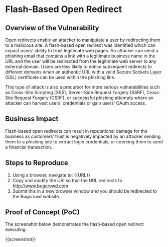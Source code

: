 # Flash-Based Open Redirect

## Overview of the Vulnerability

Open redirects enable an attacker to manipulate a user by redirecting them to a malicious site. A flash-based open redirect was identified which can impact users’ ability to trust legitimate web pages. An attacker can send a phishing email that contains a link with a legitimate business name in the URL and the user will be redirected from the legitimate web server to any external domain. Users are less likely to notice subsequent redirects to different domains when an authentic URL with a valid Secure Sockets Layer (SSL) certificate can be used within the phishing link.

This type of attack is also a precursor for more serious vulnerabilities such as Cross-Site Scripting (XSS), Server-Side Request Forgery (SSRF), Cross-Site Request Forgery (CSRF), or successful phishing attempts where an attacker can harvest users’ credentials or gain users’ OAuth access.

## Business Impact

Flash-based open redirects can result in reputational damage for the business as customers’ trust is negatively impacted by an attacker sending them to a phishing site to extract login credentials, or coercing them to send a financial transaction.

## Steps to Reproduce

1. Using a browser, navigate to: {{URL}}
1. Copy and modify the URI so that the URL redirects to <http://www.bugcrowd.com>
1. Submit this in a new browser window and you should be redirected to the Bugcrowd website.

## Proof of Concept (PoC)

The screenshot below demonstrates the flash-based open redirect executing:

{{screenshot}}
